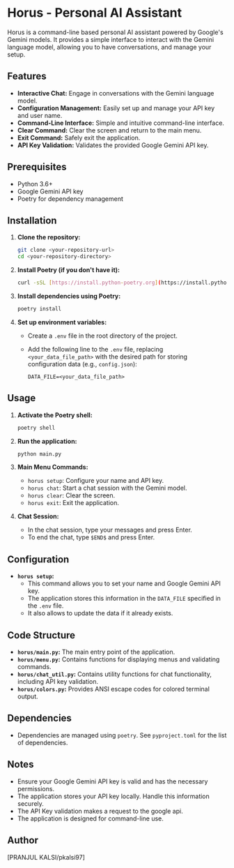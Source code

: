 # Horus - Personal AI Assistant

Horus is a command-line based personal AI assistant powered by Google's Gemini models. It provides a simple interface to interact with the Gemini language model, allowing you to have conversations, and manage your setup.

## Features

* **Interactive Chat:** Engage in conversations with the Gemini language model.
* **Configuration Management:** Easily set up and manage your API key and user name.
* **Command-Line Interface:** Simple and intuitive command-line interface.
* **Clear Command:** Clear the screen and return to the main menu.
* **Exit Command:** Safely exit the application.
* **API Key Validation:** Validates the provided Google Gemini API key.

## Prerequisites

* Python 3.6+
* Google Gemini API key
* Poetry for dependency management

## Installation

1.  **Clone the repository:**

    ```bash
    git clone <your-repository-url>
    cd <your-repository-directory>
    ```

2.  **Install Poetry (if you don't have it):**

    ```bash
    curl -sSL [https://install.python-poetry.org](https://install.python-poetry.org) | python3 -
    ```

3.  **Install dependencies using Poetry:**

    ```bash
    poetry install
    ```

4.  **Set up environment variables:**

    * Create a `.env` file in the root directory of the project.
    * Add the following line to the `.env` file, replacing `<your_data_file_path>` with the desired path for storing configuration data (e.g., `config.json`):

        ```
        DATA_FILE=<your_data_file_path>
        ```

## Usage

1.  **Activate the Poetry shell:**

    ```bash
    poetry shell
    ```

2.  **Run the application:**

    ```bash
    python main.py
    ```

3.  **Main Menu Commands:**

    * `horus setup`: Configure your name and API key.
    * `horus chat`: Start a chat session with the Gemini model.
    * `horus clear`: Clear the screen.
    * `horus exit`: Exit the application.

4.  **Chat Session:**

    * In the chat session, type your messages and press Enter.
    * To end the chat, type `$END$` and press Enter.

## Configuration

* **`horus setup`:**
    * This command allows you to set your name and Google Gemini API key.
    * The application stores this information in the `DATA_FILE` specified in the `.env` file.
    * It also allows to update the data if it already exists.

## Code Structure

* **`horus/main.py`:** The main entry point of the application.
* **`horus/menu.py`:** Contains functions for displaying menus and validating commands.
* **`horus/chat_util.py`:** Contains utility functions for chat functionality, including API key validation.
* **`horus/colors.py`:** Provides ANSI escape codes for colored terminal output.

## Dependencies

* Dependencies are managed using `poetry`. See `pyproject.toml` for the list of dependencies.

## Notes

* Ensure your Google Gemini API key is valid and has the necessary permissions.
* The application stores your API key locally. Handle this information securely.
* The API Key validation makes a request to the google api.
* The application is designed for command-line use.

## Author

[PRANJUL KALSI/pkalsi97]
